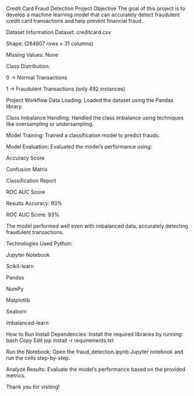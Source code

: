 Credit Card Fraud Detection
Project Objective
The goal of this project is to develop a machine learning model that can accurately detect fraudulent credit card transactions and help prevent financial fraud.

Dataset Information
Dataset: creditcard.csv

Shape: (284807 rows × 31 columns)

Missing Values: None

Class Distribution:

0 → Normal Transactions

1 → Fraudulent Transactions (only 492 instances)

Project Workflow
Data Loading: Loaded the dataset using the Pandas library.

Class Imbalance Handling: Handled the class imbalance using techniques like oversampling or undersampling.

Model Training: Trained a classification model to predict frauds.

Model Evaluation: Evaluated the model’s performance using:

Accuracy Score

Confusion Matrix

Classification Report

ROC AUC Score

Results
Accuracy: 93%

ROC AUC Score: 93%

The model performed well even with imbalanced data, accurately detecting fraudulent transactions.

Technologies Used
Python:

Jupyter Notebook

Scikit-learn

Pandas

NumPy

Matplotlib

Seaborn

imbalanced-learn

How to Run
Install Dependencies:
Install the required libraries by running:
bash
Copy
Edit
pip install -r requirements.txt

Run the Notebook:
Open the fraud_detection.ipynb Jupyter notebook and run the cells step-by-step.

Analyze Results:
Evaluate the model’s performance based on the provided metrics.

Thank you for visiting!

